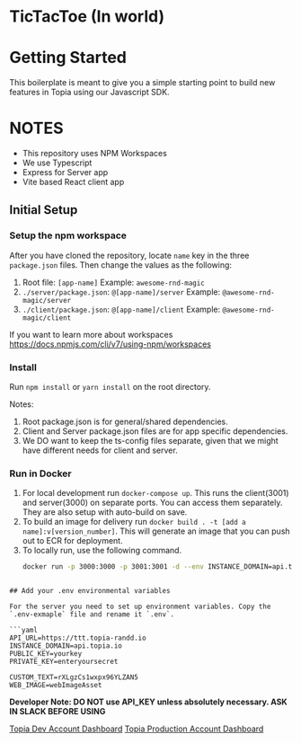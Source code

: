 # TicTacToe (In world)

# Getting Started

This boilerplate is meant to give you a simple starting point to build new features in Topia using our Javascript SDK.

# NOTES

- This repository uses NPM Workspaces
- We use Typescript
- Express for Server app
- Vite based React client app

## Initial Setup

### Setup the npm workspace 

After you have cloned the repository, locate `name` key in the three `package.json` files. Then change the values as the following: 

1. Root file: `[app-name]` Example: `awesome-rnd-magic`
2. `./server/package.json`: `@[app-name]/server` Example: `@awesome-rnd-magic/server`
3. `./client/package.json`: `@[app-name]/client` Example: `@awesome-rnd-magic/client`

If you want to learn more about workspaces https://docs.npmjs.com/cli/v7/using-npm/workspaces

### Install

Run `npm install` or `yarn install` on the root directory.

Notes: 

1. Root package.json is for general/shared dependencies.
2. Client and Server package.json files are for app specific dependencies.
3. We DO want to keep the ts-config files separate, given that we might have different needs for client and server.


### Run in Docker

1. For local development run `docker-compose up`. This runs the client(3001) and server(3000) on separate ports. You can access them separately. They are also setup with auto-build on save.
2. To build an image for delivery run `docker build . -t [add a name]:v[version_number]`. This will generate an image that you can push out to ECR for deployment.
3. To locally run, use the following command.
   ```bash
   docker run -p 3000:3000 -p 3001:3001 -d --env INSTANCE_DOMAIN=api.topia.io --env INTERACTIVE_KEY=eDtTM1wKgP0B39pYidZc --env INTERACTIVE_SECRET=1314f7b5-4ec8-46ba-ac8d-8b0c06e11b3b --env CUSTOM_TEXT=rXLgzCs1wxpx96YLZAN5 --env WEB_IMAGE=webImageAsset --env API_URL=https://ttt.topia-randd.io <image_id>
```

## Add your .env environmental variables

For the server you need to set up environment variables. Copy the `.env-exmaple` file and rename it `.env`.

```yaml
API_URL=https://ttt.topia-randd.io
INSTANCE_DOMAIN=api.topia.io
PUBLIC_KEY=yourkey
PRIVATE_KEY=enteryoursecret

CUSTOM_TEXT=rXLgzCs1wxpx96YLZAN5
WEB_IMAGE=webImageAsset
```

**Developer Note: DO NOT use API_KEY unless absolutely necessary. ASK IN SLACK BEFORE USING**

[Topia Dev Account Dashboard](https://dev.topia.io/t/dashboard/integrations)
[Topia Production Account Dashboard](https://topia.io/t/dashboard/integrations)
